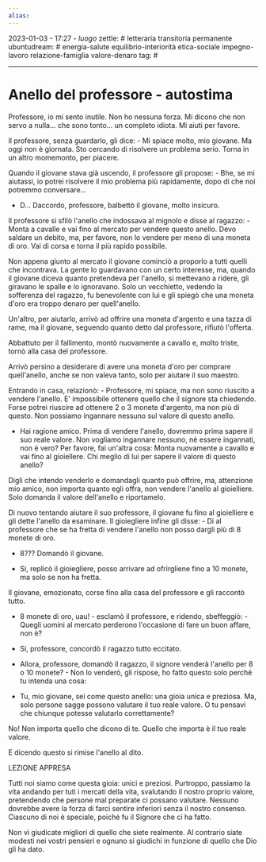 ```yaml
---
alias: 
---
```

2023-01-03 - 17:27 - *luogo*
zettle: # letteraria transitoria permanente
ubuntudream: # energia-salute equilibrio-interiorità etica-sociale impegno-lavoro relazione-famiglia valore-denaro 
tag: #

---
# Anello del professore - autostima

Professore, io mi sento inutile. Non ho nessuna forza. Mi dicono che non servo a nulla... che sono tonto... un completo idiota. Mi aiuti per favore.

Il professore, senza guardarlo, gli dice: - Mi spiace molto, mio giovane. Ma oggi non è giornata. Sto cercando di risolvere un problema serio. Torna in un altro momemonto, per piacere.

Quando il giovane stava già uscendo, il professore gli propose: - Bhe, se mi aiutassi, io potrei risolvere il mio problema più rapidamente, dopo di che noi potremmo conversare...

- D... Daccordo, professore, balbettò il giovane, molto insicuro.

  

Il professore si sfilò l'anello che indossava al mignolo e disse al ragazzo: - Monta a cavalle e vai fino al mercato per vendere questo anello. Devo saldare un debito, ma, per favore, non lo vendere per meno di una moneta di oro. Vai di corsa e torna il più rapido possibile.

  

Non appena giunto al mercato il giovane cominciò a proporlo a tutti quelli che incontrava. La gente lo guardavano con un certo interesse, ma, quando il giovane diceva quanto pretendeva per l'anello, si mettevano a ridere, gli giravano le spalle e lo ignoravano. Solo un vecchietto, vedendo la sofferenza del ragazzo, fu benevolente con lui e gli spiegò che una moneta d'oro era troppo denaro per quell'anello.

  

Un'altro, per aiutarlo, arrivò ad offrire una moneta d'argento e una tazza di rame, ma il giovane, seguendo quanto detto dal professore, rifiutò l'offerta.

  

Abbattuto per il fallimento, montò nuovamente a cavallo e, molto triste, tornò alla casa del professore.

Arrivò persino a desiderare di avere una moneta d'oro per comprare quell'anello, anche se non valeva tanto, solo per aiutare il suo maestro.

  

Entrando in casa, relazionò: - Professore, mi spiace, ma non sono riuscito a vendere l'anello. E' impossibile ottenere quello che il signore sta chiedendo. Forse potrei riuscire ad ottenere 2 o 3 monete d'argento, ma non più di questo. Non possiamo ingannare nessuno sul valore di questo anello.

  

- Hai ragione amico. Prima di vendere l'anello, dovremmo prima sapere il suo reale valore. Non vogliamo ingannare nessuno, nè essere ingannati, non è vero? Per favore, fai un'altra cosa: Monta nuovamente a cavallo e vai fino al gioiellere. Chi meglio di lui per sapere il valore di questo anello?

Digli che intendo venderlo e domandagli quanto può offrire, ma, attenzione mio amico, non importa quanto egli offra, non vendere l'anello al gioielliere. Solo domanda il valore dell'anello e riportamelo.

  

Di nuovo tentando aiutare il suo professore, il giovane fu fino al gioielliere e gli dette l'anello da esaminare. Il gioiegliere infine gli disse: - Di al professore che se ha fretta di vendere l'anello non posso dargli più di 8 monete di oro.

  

- 8??? Domandò il giovane.

  

- Si, replicò il gioiegliere, posso arrivare ad ofrirgliene fino a 10 monete, ma solo se non ha fretta.

  

Il giovane, emozionato, corse fino alla casa del professore e gli raccontò tutto.

- 8 monete di oro, uau! - esclamò il professore, e ridendo, sbeffeggiò: - Quegli uomini al mercato perderono l'occasione di fare un buon affare, non è? 

- Si, professore, concordò il ragazzo tutto eccitato.

  

- Allora, professore, domandò il ragazzo, il signore venderà l'anello per 8 o 10 monete? - Non lo venderò, gli rispose, ho fatto questo solo perché tu intenda una cosa:

  

- Tu, mio giovane, sei come questo anello: una gioia unica e preziosa. Ma, solo persone sagge possono valutare il tuo reale valore. O tu pensavi che chiunque potesse valutarlo correttamente?

No! Non importa quello che dicono di te. Quello che importa è il tuo reale valore.

  

E dicendo questo si rimise l'anello al dito.

  

LEZIONE APPRESA 

Tutti noi siamo come questa gioia: unici e preziosi. Purtroppo, passiamo la vita andando per tuti i mercati della vita, svalutando il nostro proprio valore, pretendendo che persone mal preparate ci possano valutare. Nessuno dovrebbe avere la forza di farci sentire inferiori senza il nostro consenso. Ciascuno di noi è speciale, poiché fu il Signore che ci ha fatto.

Non vi giudicate migliori di quello che siete realmente. Al contrario siate modesti nei vostri pensieri e ognuno si giudichi in funzione di quello che Dio gli ha dato.
